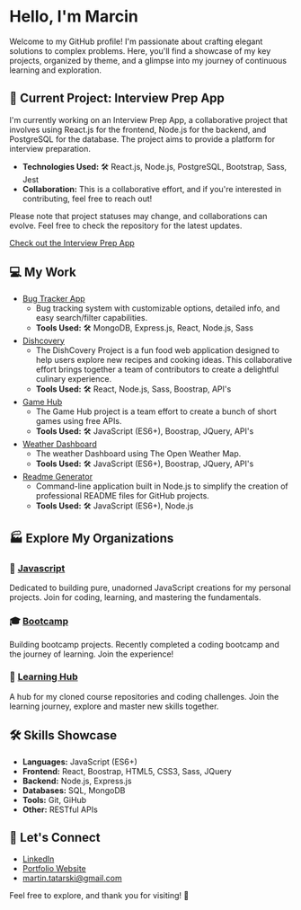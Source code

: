 # Hello, I'm Marcin

  Welcome to my GitHub profile! I'm passionate about crafting elegant solutions to complex problems. Here, you'll find a showcase of my key projects, organized by theme, and a glimpse into my journey of continuous learning and exploration.

## 🚀 Current Project: Interview Prep App

I'm currently working on an Interview Prep App, a collaborative project that involves using React.js for the frontend, Node.js for the backend, and PostgreSQL for the database. The project aims to provide a platform for interview preparation.

- **Technologies Used:** 🛠️ React.js, Node.js, PostgreSQL, Bootstrap, Sass, Jest
- **Collaboration:** This is a collaborative effort, and if you're interested in contributing, feel free to reach out!

Please note that project statuses may change, and collaborations can evolve. Feel free to check the repository for the latest updates.

[Check out the Interview Prep App](https://github.com/group-lab/interview-prep-app)

## 💻 My Work 
- [Bug Tracker App](https://github.com/martindocs/bug-tracker-public)
  - Bug tracking system with customizable options, detailed info, and easy search/filter capabilities.
  - **Tools Used:** 🛠️ MongoDB, Express.js, React, Node.js, Sass
- [Dishcovery](https://github.com/martindocs-bootcamp/dishcovery)
  - The DishCovery Project is a fun food web application designed to help users explore new recipes and cooking ideas. This collaborative effort brings together a team of contributors to create a delightful culinary experience.
  - **Tools Used:** 🛠️ React, Node.js, Sass, Boostrap, API's    
- [Game Hub](https://github.com/martindocs/flash-card-game)
  - The Game Hub project is a team effort to create a bunch of short games using free APIs. 
  - **Tools Used:** 🛠️ JavaScript (ES6+), Boostrap, JQuery, API's
- [Weather Dashboard](https://github.com/martindocs/mtatarski-weather-dashboard)
  - The weather Dashboard using The Open Weather Map. 
  - **Tools Used:** 🛠️ JavaScript (ES6+), Boostrap, JQuery, API's
- [Readme Generator](https://github.com/martindocs/mtatarski-readme-generator)
  - Command-line application built in Node.js to simplify the creation of professional README files for GitHub projects. 
  - **Tools Used:** 🛠️ JavaScript (ES6+), Node.js

## 🏭 Explore My Organizations

### 📜 [Javascript](https://github.com/martindocs-javascript)

Dedicated to building pure, unadorned JavaScript creations for my personal projects. Join for coding, learning, and mastering the fundamentals.

### 🎓 [Bootcamp](https://github.com/martindocs-bootcamp)

Building bootcamp projects. Recently completed a coding bootcamp and the journey of learning. Join the experience!

### 📘 [Learning Hub](https://github.com/martindocs-courses)

A hub for my cloned course repositories and coding challenges. Join the learning journey, explore and master new skills together.

## 🛠️ Skills Showcase

- **Languages:** JavaScript (ES6+)
- **Frontend:** React, Boostrap, HTML5, CSS3, Sass, JQuery
- **Backend:** Node.js, Express.js
- **Databases:** SQL, MongoDB
- **Tools:** Git, GiHub
- **Other:** RESTful APIs

## 📱 Let's Connect

- [LinkedIn](https://www.linkedin.com/in/marcin-tatarski/)
- [Portfolio Website](https://marcin-tatarski.com/)
- [martin.tatarski@gmail.com](mailto:martin.tatarski@gmail.com)

Feel free to explore, and thank you for visiting! 🌟
